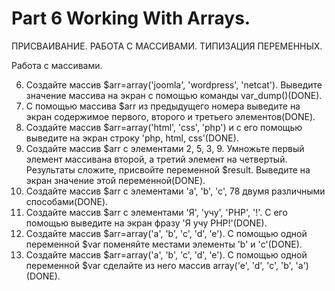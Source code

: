 ﻿# Part 6 Working With Arrays.

ПРИСВАИВАНИЕ. РАБОТА С МАССИВАМИ. ТИПИЗАЦИЯ ПЕРЕМЕННЫХ.

Работа с массивами.

6. Создайте массив $arr=array('joomla', 'wordpress', 'netcat'). Выведите значение массива на экран с помощью команды var_dump()(DONE).
7. С помощью массива $arr из предыдущего номера выведите на экран содержимое первого, второго и третьего элементов(DONE).
8. Создайте массив $arr=array('html', 'css', 'php') и с его помощью выведите на экран строку 'php, html, css'(DONE).
9. Создайте массив $arr с элементами 2, 5, 3, 9. Умножьте первый элемент массивана второй, а третий элемент на четвертый. Результаты сложите, присвойте переменной $result. Выведите на экран значение этой переменной(DONE).
10. Создайте массив $arr с элементами 'a', 'b', 'c', 78 двумя различными способами(DONE).
11. Создайте массив $arr с элементами 'Я', 'учу', 'PHP', '!'. С его помощью выведите на экран фразу 'Я учу PHP!'(DONE).
12. Создайте массив $arr=array('a', 'b', 'c', 'd', 'e'). С помощью одной переменной $var поменяйте местами элементы 'b' и 'c'(DONE).
13. Создайте массив $arr=array('a', 'b', 'c', 'd', 'e'). С помощью одной переменной $var сделайте из него массив array('e', 'd', 'c', 'b', 'a')(DONE).